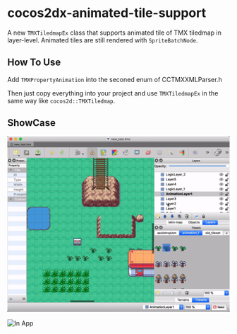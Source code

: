 # cocos2dx-animated-tile-support
A new `TMXTiledmapEx` class that supports animated tile of TMX tiledmap in layer-level. Animated tiles are still rendered with `SpriteBatchNode`.

## How To Use

Add `TMXPropertyAnimation` into the seconed enum of CCTMXXMLParser.h

Then just copy everything into your project and use `TMXTiledmapEx` in the same way like `cocos2d::TMXTiledmap`.

## ShowCase

![In Tiled editor](https://github.com/DEAGS3000/cocos2dx-animated-tile-support/raw/master/showcase-tiled.gif)

![In App](https://github.com/DEAGS3000/cocos2dx-animated-tile-support/raw/master/showcase-app.gif)



